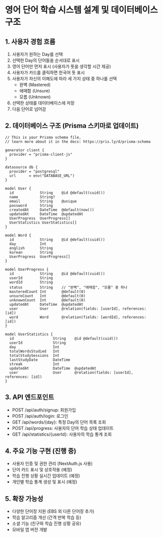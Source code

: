 # 영어 단어 학습 시스템 설계 및 데이터베이스 구조

## 1. 사용자 경험 흐름
1. 사용자가 원하는 Day를 선택
2. 선택한 Day의 단어들을 순서대로 표시
3. 영어 단어만 먼저 표시 (사용자가 뜻을 생각할 시간 제공)
4. 사용자가 카드를 클릭하면 한국어 뜻 표시
5. 사용자가 자신의 이해도에 따라 세 가지 상태 중 하나를 선택
   - 완벽 (Mastered)
   - 애매함 (Unsure)
   - 모름 (Unknown)
6. 선택한 상태를 데이터베이스에 저장
7. 다음 단어로 넘어감

## 2. 데이터베이스 구조 (Prisma 스키마로 업데이트)
```prisma
// This is your Prisma schema file,
// learn more about it in the docs: https://pris.ly/d/prisma-schema

generator client {
  provider = "prisma-client-js"
}

datasource db {
  provider = "postgresql"
  url      = env("DATABASE_URL")
}

model User {
  id            String    @id @default(cuid())
  name          String?
  email         String    @unique
  password      String
  createdAt     DateTime  @default(now())
  updatedAt     DateTime  @updatedAt
  UserProgress  UserProgress[]
  UserStatistics UserStatistics[]
}

model Word {
  id            String    @id @default(cuid())
  day           Int
  english       String
  korean        String
  UserProgress  UserProgress[]
}

model UserProgress {
  id            String    @id @default(cuid())
  userId        String
  wordId        String
  status        String    // "완벽", "애매함", "모름" 중 하나
  masteredCount Int       @default(0)
  unsureCount   Int       @default(0)
  unknownCount  Int       @default(0)
  updatedAt     DateTime  @updatedAt
  user          User      @relation(fields: [userId], references: [id])
  word          Word      @relation(fields: [wordId], references: [id])
}

model UserStatistics {
  id                  String    @id @default(cuid())
  userId              String
  day                 Int
  totalWordsStudied   Int
  totalStudySessions  Int
  lastStudyDate       DateTime
  streak              Int
  updatedAt           DateTime  @updatedAt
  user                User      @relation(fields: [userId], references: [id])
}
```

## 3. API 엔드포인트
- POST /api/auth/signup: 회원가입
- POST /api/auth/login: 로그인
- GET /api/words/{day}: 특정 Day의 단어 목록 조회
- POST /api/progress: 사용자의 단어 학습 상태 업데이트
- GET /api/statistics/{userId}: 사용자의 학습 통계 조회

## 4. 주요 기능 구현 (진행 중)
- 사용자 인증 및 권한 관리 (NextAuth.js 사용)
- 단어 카드 표시 및 상호작용 (예정)
- 학습 진행 상황 실시간 업데이트 (예정)
- 개인별 학습 통계 생성 및 표시 (예정)

## 5. 확장 가능성
- 다양한 단어장 지원 (EBS 외 다른 단어장 추가)
- 학습 알고리즘 개선 (간격 반복 학습 등)
- 소셜 기능 (친구와 학습 진행 상황 공유)
- 모바일 앱 버전 개발